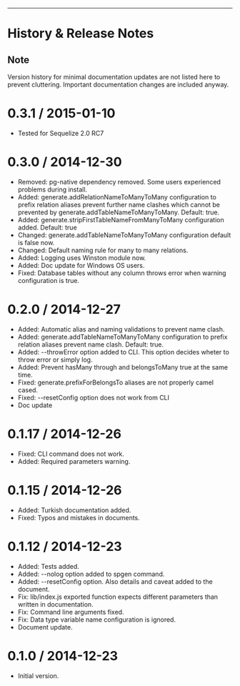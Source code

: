 
---------------------------------------

<a name="History"></a>
History & Release Notes
=======================

Note
----
Version history for minimal documentation updates are not listed here to prevent cluttering.
Important documentation changes are included anyway.

0.3.1 / 2015-01-10
==================
* Tested for Sequelize 2.0 RC7

0.3.0 / 2014-12-30
==================
* Removed: pg-native dependency removed. Some users experienced problems during install.
* Added: generate.addRelationNameToManyToMany configuration to prefix relation aliases prevent further name clashes which cannot be prevented by generate.addTableNameToManyToMany. Default: true.
* Added: generate.stripFirstTableNameFromManyToMany configuration added. Default: true
* Changed: generate.addTableNameToManyToMany configuration default is false now.
* Changed: Default naming rule for many to many relations.
* Added: Logging uses Winston module now.
* Added: Doc update for Windows OS users.
* Fixed: Database tables without any column throws error when warning configuration is true.

0.2.0 / 2014-12-27
==================
* Added: Automatic alias and naming validations to prevent name clash.
* Added: generate.addTableNameToManyToMany configuration to prefix relation aliases prevent name clash. Default: true.
* Added: --throwError option added to CLI. This option decides wheter to throw error or simply log.
* Added: Prevent hasMany through and belongsToMany true at the same time.
* Fixed: generate.prefixForBelongsTo aliases are not properly camel cased.
* Fixed: --resetConfig option does not work from CLI
* Doc update

0.1.17 / 2014-12-26
===================
* Fixed: CLI command does not work.
* Added: Required parameters warning.

0.1.15 / 2014-12-26
===================
* Added: Turkish documentation added.
* Fixed: Typos and mistakes in documents.

0.1.12 / 2014-12-23
===================
* Added: Tests added.
* Added: --nolog option added to spgen command.
* Added: --resetConfig option. Also details and caveat added to the document.
* Fix: lib/index.js exported function expects different parameters than written in documentation.
* Fix: Command line arguments fixed.
* Fix: Data type variable name configuration is ignored.
* Document update.

0.1.0 / 2014-12-23
==================
* Initial version.

